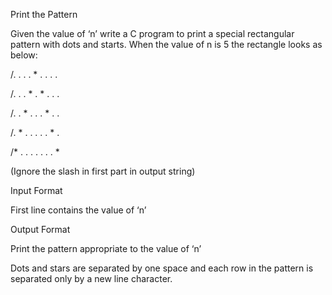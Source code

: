 Print the Pattern


Given the value of ‘n’ write a C program to print a special rectangular pattern with dots and starts. When the value of n is 5 the rectangle looks as below:

/. . . . * . . . .

/. . . * . * . . .

/. . * . . . * . .

/. * . . . . . * .

/* . . . . . . . *

(Ignore the slash in first part in output string)

Input Format

First line contains the value of ‘n’

Output Format

Print the pattern appropriate to the value of ‘n’

Dots and stars are separated by one space and each row in the pattern is separated only by a new line character.
